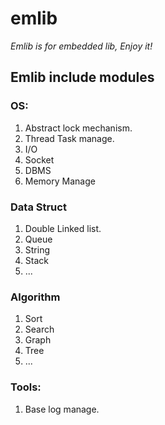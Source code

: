 # emlib

*Emlib is for embedded lib, Enjoy it!*

## Emlib include modules

### OS:
1. Abstract lock mechanism.
2. Thread Task manage.
3. I/O
4. Socket
5. DBMS 
6. Memory Manage 

### Data Struct 
1. Double Linked list.
2. Queue
3. String
4. Stack
5. ...

### Algorithm
1. Sort
2. Search
3. Graph
4. Tree
5. ...

### Tools:
1. Base log manage.


